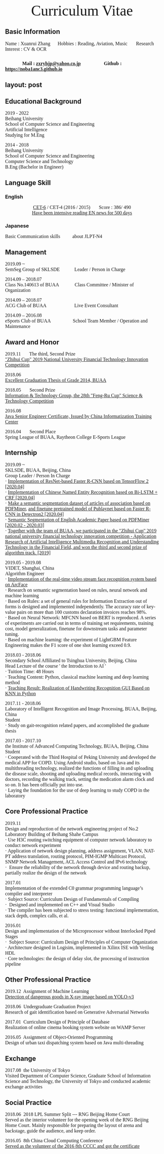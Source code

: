 <center><font face="verdana"  size=8>Curriculum Vitae</font></center>

## Basic Information

<font face="verdana"  size=3>Name : Xuanrui Zhang      Hobbies : Reading, Aviation, Music       Research Interest : CV & OCR</font>

<font face="verdana"  size=3>              Mail : zxryhjp@yahoo.co.jp                   Github : https://noba1anc3.github.io</font>
---
layout: post
---

## Educational Background

<font face="verdana"  size=3> 2019 - 2022 <br> Beihang University <br> School of Computer Science and Engineering <br> Artificial Intelligence <br> Studying for M.Eng </font>

<font face="verdana"  size=3> 2014 - 2018 <br> Beihang University <br> School of Computer Science and Engineering <br> Computer Science and Technology  <br> B.Eng (Bachelor in Engineer) </font>

## Language Skill

### English

<center><font face="verdana"  size=3> <a href="http://m.qpic.cn/psc?/fef49446-40e0-48c4-adcc-654c5015022c/90yfO.8bOadXEE4MiHsPn6TyffVgPNmGcjIvjOKMuxcAKJ1BZrBzbZJm2HeN8VaripjDuYYmI8vvcL1pckOBsQ!!/b&bo=VAROBlQETgYRCT4!&rf=viewer_4">CET-6</a> / CET-4 (2016 / 2015) &nbsp;&nbsp;&nbsp;&nbsp;&nbsp; Score : 386/ 490</font></center>

<center><font face="verdana"  size=3> <a href="http://www.github.com/noba1anc3/en_news">
Have been intensive reading EN news for 500 days</a></font></center>

### Japanese

<font face="verdana"  size=3> Basic Communication skills &nbsp;&nbsp;&nbsp;&nbsp;&nbsp;&nbsp;&nbsp;&nbsp; about JLPT-N4</font>

## Management

<font face="verdana"  size=3>2019.09 ~  &nbsp;&nbsp;&nbsp;&nbsp;&nbsp;&nbsp;&nbsp;&nbsp;&nbsp;&nbsp;&nbsp;&nbsp;&nbsp;&nbsp;&nbsp;&nbsp; <br>
SemSeg Group of SKLSDE&nbsp;&nbsp;&nbsp;&nbsp;&nbsp;&nbsp;&nbsp;&nbsp;&nbsp;&nbsp;&nbsp; Leader / Person in Charge</font>

<font face="verdana"  size=3>2014.09 – 2018.07 &nbsp;&nbsp;&nbsp;&nbsp; <br> Class No.140613 of BUAA &nbsp;&nbsp;&nbsp;&nbsp;&nbsp;&nbsp;&nbsp;&nbsp;&nbsp; &nbsp; Class Committee / Minister of Organization</font>

<font face="verdana"  size=3>2014.09 – 2018.07 &nbsp;&nbsp;&nbsp;&nbsp; <br> ACG Club of BUAA &nbsp;&nbsp;&nbsp;&nbsp;&nbsp;&nbsp;&nbsp;&nbsp;&nbsp;&nbsp;&nbsp;&nbsp;&nbsp;&nbsp;&nbsp;&nbsp;&nbsp;&nbsp;&nbsp;&nbsp;&nbsp; Live Event Consultant</font>

<font face="verdana"  size=3>2014.09 – 2016.08 &nbsp;&nbsp;&nbsp;&nbsp; <br> eSports Club of BUAA&nbsp;&nbsp;&nbsp;&nbsp;&nbsp;&nbsp;&nbsp;&nbsp;&nbsp;&nbsp;&nbsp;&nbsp;&nbsp;&nbsp;&nbsp;&nbsp;&nbsp; School Team Member / Operation and Maintenance</font>

## Award and Honor

<font face="verdana"  size=3>2019.11&nbsp;&nbsp;&nbsp;&nbsp;&nbsp;&nbsp; The third, Second Prize <br>	<a href="http://m.qpic.cn/psc?/fef49446-40e0-48c4-adcc-654c5015022c/90yfO.8bOadXEE4MiHsPn64qNm51rLgAai7.Wdd69I4jNTfeUmBiRviOWdww2JZxEQJ2WmRkpij4t73uFKp6Vw!!/b&bo=CwtABlQM.gYDCc4!&rf=viewer_4">"Zhihui Cup" 2019 National University Financial Technology Innovation Competition</a></font>

<font face="verdana"  size=3>2018.06 <br>	<a href="http://m.qpic.cn/psc?/fef49446-40e0-48c4-adcc-654c5015022c/90yfO.8bOadXEE4MiHsPn0UBm6Jr6mYr41cemrSkByfnoZcEUrB2.JZSuXZOjpIzNLNN3tMV1Ec4flJcMD0RzA!!/b&bo=QAYnCAYN*RADCaM!&rf=viewer_4">Excellent Graduation Thesis of Grade 2014, BUAA</a></font>

<font face="verdana"  size=3>2018.05&nbsp;&nbsp;&nbsp;&nbsp;&nbsp;&nbsp; Second Prize <br>	<a href="http://m.qpic.cn/psc?/fef49446-40e0-48c4-adcc-654c5015022c/90yfO.8bOadXEE4MiHsPn845wJkoLXf*8GIlqmg.rx6CyjvYPYPKxSZOttN3wbat67Qo.E8E*rcVxWZcXaculA!!/b&bo=LgRVAi4EVQIDCSw!&rf=viewer_4">Information & Technology Group, the 28th "Feng-Ru Cup" Science & Technology Competition</a></font>

<font face="verdana"  size=3>2016.08 <br>	<a href="http://m.qpic.cn/psc?/fef49446-40e0-48c4-adcc-654c5015022c/U9VSE8DftkGCrX.UXUSpm2UFWfYyLsEg6F8iU8zxL1WTGl2RrFOJ2ib5l8cb.RpjObT.coav8NyaPXtZ.1fBVuhAYEJ9gc33brtWO*stSCg!/b&bo=VQhABgASgA0ROYo!&rf=viewer_4">Java Senior Engineer Certificate, Issued by China Informatization Training Center</a></font>

<font face="verdana"  size=3>2016.04&nbsp;&nbsp;&nbsp;&nbsp;&nbsp;&nbsp; Second Place <br>	Spring League of BUAA, Raytheon College E-Sports League</font>

## Internship

<font face="verdana"  size=3>2019.09 ~ <br>SKLSDE, BUAA, Beijing, China <br>	Group Leader / Person In Charge <br>·	<a href="https://github.com/Noba1anc3/Faster-RCNN-TensorFlow-2">Implementation of ResNet-based Faster R-CNN based on TensorFlow 2 [2020.04]</a><br>·	<a href="https://github.com/Noba1anc3/CH-NER">Implementation of Chinese Named Entity Recognition based on Bi-LSTM + CRF [2020.04]</a><br> ·	<a href="https://github.com/Noba1anc3/Company-Articles-PDF-SemSeg">Make a semantic segmentation dataset of articles of association based on PDFMiner</a>, <a href="https://github.com/Noba1anc3/Publaynet">and finetune pretrained model of Publaynet based on Faster R-CNN in Detectron2 [2020.04]</a><br>·	<a href="https://github.com/Noba1anc3/Academic-Paper-PDF-SemSeg">Semantic Segmentation of English Academic Paper based on PDFMiner [2020.02 - 2020.03]</a><br>·	<a href="http://m.qpic.cn/psc?/fef49446-40e0-48c4-adcc-654c5015022c/90yfO.8bOadXEE4MiHsPn64qNm51rLgAai7.Wdd69I4jNTfeUmBiRviOWdww2JZxEQJ2WmRkpij4t73uFKp6Vw!!/b&bo=CwtABlQM.gYDCc4!&rf=viewer_4">Together with the team of BUAA, we participated in the "Zhihui Cup" 2019 national university financial technology innovation competition - Application Research of Artificial Intelligence Multimedia Recognition and Understanding Technology in the Financial Field, and won the third and second prize of algorithm track. [2019]</a></font>

<font face="verdana"  size=3>2019.05 - 2019.08 <br>VIDET, Shanghai, China <br>	Algorithm Engineer <br>·	<a href="https://github.com/Noba1anc3/ArcFace">Implementation of the real-time video stream face recognition system based on ArcFace</a><br>·	        Research on semantic segmentation based on rules, neural network and machine learning<br>	 ·	        Based on Rules: a set of general rules for Information Extraction out of forms is designed and implemented independently. The accuracy rate of key-value pairs on more than 100 customs declaration invoices reaches 98%. <br>	·	        Based on Neural Network: MFCNN based on BERT is reproduced. A series of experiments are carried out in terms of training set requirements, training cost, model generalization, finetune for downstream tasks and parameter tuning.  <br>	·	        Based on machine learning: the experiment of LightGBM Feature Engineering makes the F1 score of one shot learning exceed 0.9.  </font>

<font face="verdana"  size=3>2018.03 - 2018.06 <br> Secondary School Affiliated to Tsinghua University, Beijing, China<br>	Head Lecture of the course ' the Introduction to AI ' <br>·	        Tuition Time: 48 Hours  <br>·	                Teaching Content: Python, classical machine learning and deep learning method    <br>·	 <a href="http://m.qpic.cn/psc?/fef49446-40e0-48c4-adcc-654c5015022c/90yfO.8bOadXEE4MiHsPn457z3U0oTs*AUAkgXCuuLsfjGQuzy6mTp8G2gtroLc6eSq3NqybzcRBC9K9RnjyNQ!!/b&bo=sgaAAigjIA0RCS4!&rf=viewer_4">               Teaching Result: Realization of Handwriting Recognition GUI Based on KNN in Python</a><br></font>

<font face="verdana"  size=3>2017.11 - 2018.06 <br>         Laboratory of Intelligent Recognition and Image Processing, BUAA, Beijing, China<br>	Student <br>·	                Study on gait-recognition related papers, and accomplished the graduate thesis    <br></font>

<font face="verdana"  size=3>2017.03 - 2017.10 <br>                 the Institute of Advanced Computing Technology, BUAA, Beijing, China<br>	Student <br>·	                Cooperated with the Third Hospital of Peking University and developed the medical APP for COPD. Using Android studio, based on Java and its multithreading technology, realized the functions of filling in and uploading the disease scale, shooting and uploading medical records, interacting with doctors, recording the walking track, setting the medication alarm clock and so on. It has been officially put into use.    <br>·	        Laying the foundation for the use of deep learning to study COPD in the laboratory  </font>

## Core Professional Practice

<font face="verdana"  size=3>2019.11 <br>                          Design and reproduction of the network engineering project of No.2 Laboratory Building of Beihang Shahe Campus  <br>·	                         Use H3C routing switching equipment of computer network laboratory to conduct network experiment      <br>·	                 Application of network design planning, address assignment, VLAN, NAT-PT address translation, routing protocol, PIM-IGMP Multicast Protocol, SNMP Network Management, ACL Access Control and IPv6 technology <br>·	 Ensure the reliability of the network through device and routing backup, partially realize the design of the network</font>

<font face="verdana"  size=3>2017.01 <br>                                   Implementation of the extended C0 grammar programming language’s compiler and interpreter <br>·	                                  Subject Source: Curriculum Design of Fundamentals of Compiling        <br>·	 Designed and implemented on C++ and Visual Studio <br>·	         The compiler has been subjected to stress testing: functional implementation, stack depth, complex calls, et al.  </font>

<font face="verdana"  size=3>2016.01 <br>                                            Design and implementation of the Microprocessor without Interlocked Piped Stages   <br>·	 Subject Source: Curriculum Design of Principles of Computer Organization        <br>·	  Architecture designed in Logisim, implemented in Xilinx ISE with Verilog HDL <br>·	         Core technologies: the design of delay slot, the processing of instruction pipeline    </font>

## Other Professional Practice

<font face="verdana"  size=3>2019.12 			         Assignment of Machine Learning  <br>
[Detection of dangerous goods in X-ray image based on YOLO-v3](https://github.com/Noba1anc3/yolov3) </font>

<font face="verdana"  size=3>2018.06 			                  Undergraduate Graduation Project <br>
Research of gait identification based on Generative Adversarial Networks </font>

<font face="verdana"  size=3>2017.01 			                           Curriculum Design of Principle of Database <br>                  Realization of online cinema booking system website on WAMP Server </font>

<font face="verdana"  size=3>2016.05 			                           Assignment of Object-Oriented Programming <br>                  Design of urban taxi dispatching system based on Java multi-threading </font>

## Exchange

<font face="verdana"  size=3>2017.08 			                                    the University of Tokyo        <br> 
Visited Department of Computer Science, Graduate School of Information Science and Technology, the University of Tokyo and conducted academic exchange activities </font>

## Social Practice

<font face="verdana"  size=3>2018.06 			                                             2018 LPL Summer Split --- RNG Beijing Home Court <br>Served as the interior volunteer for the opening week of the RNG Beijing Home Court. Mainly responsible for preparing the layout of arena and backstage, guide the audience, and keep order.   </font>

<font face="verdana"  size=3>2016.05 			                                             8th China Cloud Computing Conference <br>
[Served as the volunteer of the 2016 8th CCCC and got the certificate](http://m.qpic.cn/psc?/fef49446-40e0-48c4-adcc-654c5015022c/90yfO.8bOadXEE4MiHsPn*zgMvy1JdwreAOHASXGwARpiDpA7ty3mRM.7*RctmUrFvplblQPiwKziyU*EUmkiA!!/b&bo=VQhABgASgA0RCbo!&rf=viewer_4)   </font>

